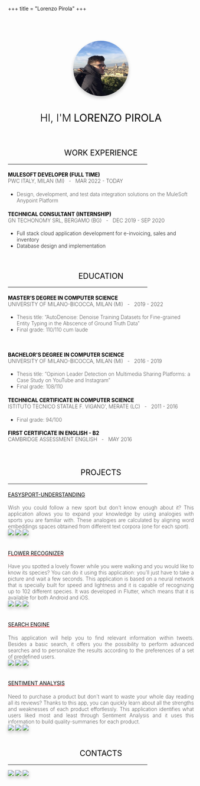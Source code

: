 +++
title = "Lorenzo Pirola"
+++
<style>
@import url('https://fonts.googleapis.com/css2?family=Source+Serif+4:opsz,wght@8..60,300;8..60,500;8..60,600&display=swap');
</style>

<br>
<br>
<br>
<p align="center">
  <img style="box-shadow: 0 5px 10px rgb(0 0 0 / 0.2); width: 150px; height: 150px; border-radius: 50%;" src="avatar.jpg"/>
  <h1 class="pl-3 pr-3" style="text-align: center;"><span style="font-family:Source Serif 4; font-weight:300; color:#000000;">HI, I'M</span> <span style="font-family:Source Serif 4; font-weight:400; color:#000000; ">LORENZO PIROLA</span></h1>
</p>
<br>


<a id="experience" style="text-decoration: none; top: -120px; display: block; position: relative; visibility: hidden;" ></a>
  <h2 style="text-align: center; ">
    <span style="font-family:Source Serif 4; font-weight:400; color: #000000;">WORK EXPERIENCE</span>
  </h2>

<hr width="75%" style="border: 1; height: 1px;">


<div class="pl-3 pr-3 pt-2">
<h4><span style="font-family:Source Serif 4; font-weight:200; color:#000000;"><b>MULESOFT DEVELOPER (FULL TIME)</b><br>
PWC ITALY, MILAN (MI) &nbsp; - &nbsp; MAR 2022 - TODAY</span></h4>
<div class="text-justify pt-1">
<span style="font-family:Source Serif 4; font-weight:200; color:000000;"><ul><li> Design, development, and test data integration solutions on the MuleSoft Anypoint Platform</li></ul></span>
</div>
</div>
<div class="pl-3 pr-3 pt-2">
<h4><span style="font-family:Source Serif 4; font-weight:200; color:#000000;"><b>TECHNICAL CONSULTANT (INTERNSHIP)</b> <br> GN TECHONOMY SRL, BERGAMO (BG)  &nbsp; - &nbsp; DEC 2019 - SEP 2020
</span></h4>
<div class="text-justify pt-1">
<span style="font-family:Source Serif 4; font-weight:300; color:000000;"><ul><li>Full stack cloud application development for e-invoicing, sales and inventory</li> <li>Database design and implementation</li></ul></span>
</div>
</div>
<br>


<a id="education" style="text-decoration: none; top: -120px; display: block; position: relative; visibility: hidden;" ></a>
  <h2 style="text-align: center;">
    <span style="font-family:Source Serif 4; font-weight:400; color:#000000;">EDUCATION</span>
  </h2>


<hr width="75%" style="border: 1; height: 1px;">

<div class="pl-3 pr-3 pt-2">
<h4><span style="font-family:Source Serif 4; font-weight:200; color:#000000;"><b>MASTER’S DEGREE IN COMPUTER SCIENCE</b><br>
UNIVERSITY OF MILANO-BICOCCA, MILAN (MI) &nbsp; - &nbsp;  2019 - 2022</span></h4>
<div class="pt-1">
<span style="font-family:Source Serif 4; font-weight:200; color:000000;"><ul><li>Thesis title: “AutoDenoise: Denoise Training Datasets for Fine-grained Entity Typing in the Abscence of Ground Truth Data”</li><li>Final grade: 110/110 cum laude</li></ul></span>
</div>
</div><br>

<div class="pl-3 pr-3 pt-2">
<h4><span style="font-family:Source Serif 4; font-weight:200; color:#000000;"><b>BACHELOR'S DEGREE IN COMPUTER SCIENCE</b><br>
UNIVERSITY OF MILANO-BICOCCA, MILAN (MI) &nbsp; - &nbsp;  2016 - 2019</span></h4>
<div class="pt-1">
<span style="font-family:Source Serif 4; font-weight:200; color:000000;"><ul><li>Thesis title: “Opinion Leader Detection on Multimedia Sharing Platforms: a Case Study on YouTube and Instagram”</li><li>Final grade: 108/110</li><ul></span>
</div>
</div>

<div class="pl-3 pr-3 pt-2">
<h4><span style="font-family:Source Serif 4; font-weight:200; color:#000000;"><b>TECHNICAL CERTIFICATE IN COMPUTER SCIENCE</b><br>ISTITUTO TECNICO STATALE F. VIGANO',  MERATE (LC) &nbsp; - &nbsp;  2011 - 2016</span></h4>
<div class="pt-1">
<span style="font-family:Source Serif 4; font-weight:200; color:000000;"><ul><li>Final grade: 94/100</li></ul></span>
</div>
</div>

<div class="pl-3 pr-3 pt-2">
<h4><span style="font-family:Source Serif 4; font-weight:200; color:#000000;"><b>FIRST CERTIFICATE IN ENGLISH - B2</b><br>CAMBRIDGE ASSESSMENT ENGLISH &nbsp; - &nbsp;  MAY 2016</span></h4>

<h3><span style="font-family:Source Serif 4; font-weight:400; color:000000;"></span></h3>
<div class="text-justify">
<span style="font-family:Source Serif 4; font-weight:200; color:000000;"></span>
</div>
<div>
<br>


<a id="projects" style="text-decoration: none; top: -120px; display: block; position: relative; visibility: hidden;" ></a>
  <h2 style="text-align: center;">
    <span style="font-family:Source Serif 4; font-weight:400; color:#000000;">PROJECTS</span>
  </h2>

<hr width="75%" style="border: 1; height: 1px;">

<a href="https://github.com/lpirola13/EasySport-Understanding" style=" color:#red;">
  <h4><span style="font-family:Source Serif 4; font-weight:400; color:#000000">EASYSPORT-UNDERSTANDING</span></h4>
</a>
<div align="justify">
<span style="font-family:Source Serif 4; font-weight:200; color:000000;">
  Wish you could follow a new sport but don't know enough about it? This application allows you to expand your knowledge by using analogies with sports you are familiar with. These analogies are calculated by aligning word embeddings spaces obtained from different text corpora (one for each sport).
</span>
</div>
<div class="row m-1 justify-content-center">
  <img class="m-1" style="box-shadow: 0 5px 10px rgb(0 0 0 / 0.2);" src="https://img.shields.io/badge/MADE%20WITH-Python-3776AB?style=for-the-badge&logo=python&logoColor=white">
  <img class="m-1" style="box-shadow: 0 5px 10px rgb(0 0 0 / 0.2);" src="https://img.shields.io/badge/MADE%20WITH-Streamlit%20-%23EE4D2A.svg?&style=for-the-badge&logo=Streamlit&logoColor=white">
  <img class="m-1" style="box-shadow: 0 5px 10px rgb(0 0 0 / 0.2);" src="https://img.shields.io/badge/MADE%20WITH-Elasticsearch%20-%2312D833.svg?&style=for-the-badge&logo=Elasticsearch&logoColor=white">
</div>
<br>



<a href="https://github.com/lpirola13/flower-recognizer-app" style="color:red;">
  <h4><span style="font-family:Source Serif 4; font-weight:400; color:#000000;">FLOWER RECOGNIZER</span></h4>
</a>
<div align="justify">
<span style="font-family:Source Serif 4; font-weight:200; color:000000;">
  Have you spotted a lovely flower while you were walking and you would like to know its species? You can do it using this application: you'll just have to take a picture and wait a few seconds. This application is based on a neural network that is specially built for speed and lightness and it is capable of recognizing up to 102 different species. It was developed in Flutter, which means that it is available for both Android and iOS.
</span>
</div>
<div class="row m-1 justify-content-center">
  <img class="m-1" style="box-shadow: 0 5px 10px rgb(0 0 0 / 0.2);" src="https://img.shields.io/badge/MADE%20WITH-Flutter-3776AB?style=for-the-badge&logo=flutter&logoColor=white">
  <img class="m-1" style="box-shadow: 0 5px 10px rgb(0 0 0 / 0.2);" src="https://img.shields.io/badge/MADE%20WITH-Firebase%20-%23FF6F00.svg?&style=for-the-badge&logo=firebase&logoColor=white">
  <img class="m-1" style="box-shadow: 0 5px 10px rgb(0 0 0 / 0.2);" src="https://img.shields.io/badge/MADE%20WITH-Tensorflow-EEBF24.svg?&style=for-the-badge&logo=Tensorflow&logoColor=white">
</div>
<br>

<a href="https://github.com/lpirola13/search-engine" style=" color:red;">
  <h4><span style="font-family:Source Serif 4; font-weight:400; color:#000000;">SEARCH ENGINE</span></h4>
</a>
<div align="justify">
<span style=" font-family:Source Serif 4; font-weight:200; color:000000;">
  This application will help you to find relevant information within tweets. Besides a basic search, it offers you the possibility to perform advanced searches and to personalize the results according to the preferences of a set of predefined users. 
</span>
</div>
<div class="row m-1 justify-content-center">
  <img class="m-1" style="box-shadow: 0 5px 10px rgb(0 0 0 / 0.2);" src="https://img.shields.io/badge/MADE%20WITH-Java-ED8B00?style=for-the-badge&logo=java&logoColor=white">
  <img class="m-1" style="box-shadow: 0 5px 10px rgb(0 0 0 / 0.2);" src="https://img.shields.io/badge/MADE%20WITH-Spring-6DB33F?style=for-the-badge&logo=spring&logoColor=white">
  <img class="m-1" style="box-shadow: 0 5px 10px rgb(0 0 0 / 0.2);" src="https://img.shields.io/badge/MADE%20WITH-Elasticsearch%20-%2312D833.svg?&style=for-the-badge&logo=Elasticsearch&logoColor=white)">
</div>
<br>

<a href="https://github.com/lpirola13/sentiment-analysis" style=" color:red;">
  <h4><span style="font-family:Source Serif 4; font-weight:400; color:#000000; ">SENTIMENT ANALYSIS</span></h4>
</a>
<div align="justify">
<span style="font-family:Source Serif 4; font-weight:200; color:000000;">
  Need to purchase a product but don't want to waste your whole day reading all its reviews? Thanks to this app, you can quickly learn about all the strengths and weaknesses of each product effortlessly. This application identifies what users liked most and least through Sentiment Analysis and it uses this information to build quality-summaries for each product.
</span>
</div>
<div class="row m-1 justify-content-center">
  <img class="m-1" style="box-shadow: 0 5px 10px rgb(0 0 0 / 0.2);" src="https://img.shields.io/badge/MADE%20WITH-Python-3776AB?style=for-the-badge&logo=python&logoColor=white">
  <img class="m-1" style="box-shadow: 0 5px 10px rgb(0 0 0 / 0.2);" src="https://img.shields.io/badge/MADE%20WITH-Dash%20-%23EE4D2A.svg?&style=for-the-badge&logo=Plotly&logoColor=white">
  <img class="m-1" style="box-shadow: 0 5px 10px rgb(0 0 0 / 0.2);" src="https://img.shields.io/badge/MADE%20WITH-Elasticsearch%20-%2312D833.svg?&style=for-the-badge&logo=Elasticsearch&logoColor=white">
</div>
<br>


<a id="contacts" style="text-decoration: none; top: -120px; display: block; position: relative; visibility: hidden;" ></a>
  <h2 style="text-align: center;">
    <span style="font-family:Source Serif 4; font-weight:400; color:#000000;">CONTACTS</span>
  </h2>

<hr width="75%" style="border: 1; height: 1px;">

<div class="row m-1 justify-content-center">
  <a href="https://github.com/lpirola13"><img class="m-1" style="box-shadow: 0 5px 10px rgb(0 0 0 / 0.2);" src="https://img.shields.io/badge/FIND%20ME%20ON-GitHub-000000?style=for-the-badge&logo=github&logoColor=white"></a>
  <a href="https://www.linkedin.com/in/lorenzo-pirola-230275197"><img class="m-1" style="box-shadow: 0 5px 10px rgb(0 0 0 / 0.2);" src="https://img.shields.io/badge/FIND%20ME%20ON-LinkedIn%20-%230e76a8.svg?&style=for-the-badge&logo=linkedin&logoColor=white"></a>
  <a href="mailto:lorenzopirola@icloud.com"><img class="m-1" style="box-shadow: 0 5px 10px rgb(0 0 0 / 0.2);" src="https://img.shields.io/badge/CONTACT%20ME-Mail%20-%23FF0000.svg?&style=for-the-badge&logo=gmail&logoColor=white"></a>
</div>

<br>
<br>
<br>

</div>
